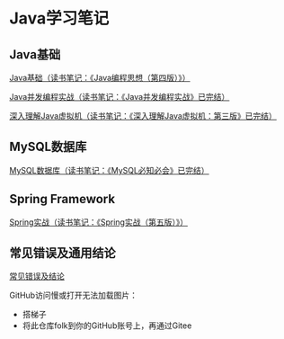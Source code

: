 # Java学习笔记



## Java基础



[Java基础（读书笔记：《Java编程思想（第四版）》）](Java基础/Java笔记.md)

[Java并发编程实战（读书笔记：《Java并发编程实战》已完结）](Java基础/Java并发编程实战.md)

[深入理解Java虚拟机（读书笔记：《深入理解Java虚拟机：第三版》已完结）](Java基础/深入理解Java虚拟机.md)

## MySQL数据库

[MySQL数据库（读书笔记：《MySQL必知必会》已完结）](MySQL数据库/MySQL笔记.md)



## Spring Framework

[Spring实战（读书笔记：《Spring实战（第五版）》）](Spring框架/Spring实战.md)



## 常见错误及通用结论

[常见错误及结论](./常见错误&基础结论.md)



GitHub访问慢或打开无法加载图片：

- 搭梯子
- 将此仓库folk到你的GitHub账号上，再通过Gitee

